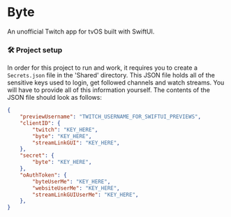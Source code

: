 # Byte
An unofficial Twitch app for tvOS built with SwiftUI.

### 🛠 Project setup
In order for this project to run and work, it requires you to create a `Secrets.json` file in the 'Shared' directory. This JSON file holds all of the sensitive keys used to login, get followed channels and watch streams. You will have to provide all of this information yourself. The contents of the JSON file should look as follows:

```json
{
    "previewUsername": "TWITCH_USERNAME_FOR_SWIFTUI_PREVIEWS",
    "clientID": {
        "twitch": "KEY_HERE",
        "byte": "KEY_HERE",
        "streamLinkGUI": "KEY_HERE",
    },
    "secret": {
        "byte": "KEY_HERE",
    },
    "oAuthToken": {
        "byteUserMe": "KEY_HERE",
        "websiteUserMe": "KEY_HERE",
        "streamLinkGUIUserMe": "KEY_HERE",
    },
}
```
